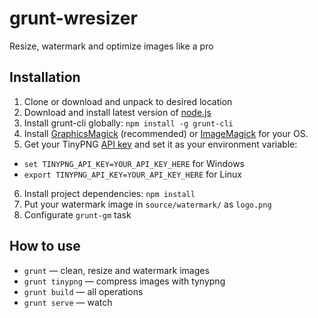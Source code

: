 # grunt-wresizer

Resize, watermark and optimize images like a pro

## Installation

1. Clone or download and unpack to desired location
2. Download and install latest version of [node.js](http://nodejs.org/)
3. Install grunt-cli globally: `npm install -g grunt-cli`
4. Install [GraphicsMagick](http://www.graphicsmagick.org/download.html) (recommended) or [ImageMagick](http://www.imagemagick.org/script/binary-releases.php) for your OS.
5. Get your TinyPNG [API key](https://tinypng.com/developers) and set it as your environment variable:
  * `set TINYPNG_API_KEY=YOUR_API_KEY_HERE` for Windows
  * `export TINYPNG_API_KEY=YOUR_API_KEY_HERE` for Linux
6. Install project dependencies: `npm install`
7. Put your watermark image in `source/watermark/` as `logo.png`
8. Configurate `grunt-gm` task

## How to use

  * `grunt` — clean, resize and watermark images
  * `grunt tinypng` — compress images with tynypng
  * `grunt build` — all operations
  * `grunt serve` — watch